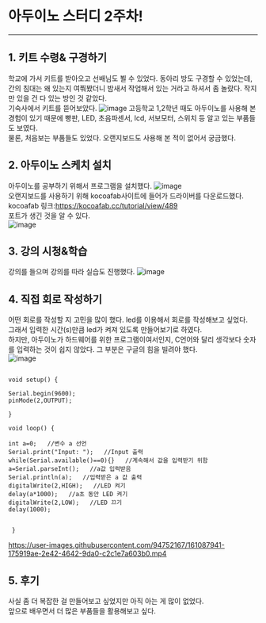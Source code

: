 # 아두이노 스터디 2주차!
--------
## 1. 키트 수령& 구경하기
학교에 가서 키트를 받아오고 선배님도 뵐 수 있었다. 동아리 방도 구경할 수 있었는데, 간의 침대는 왜 있는지 여쭤봤더니 밤새서 작업해서 있는 거라고 하셔서 좀 놀랐다. 작지만 있을 건 다 있는 방인 것 같았다.    
기숙사에서 키트를 뜯어보았다.
![image](https://user-images.githubusercontent.com/94752167/161080785-dbf61b32-86db-4705-b680-0794f3d2ad7d.png)
고등학교 1,2학년 때도 아두이노를 사용해 본 경험이 있기 때문에 빵판, LED, 초음파센서, lcd, 서보모터, 스위치 등 알고 있는 부품들도 보였다.   
물론, 처음보는 부품들도 있었다. 오랜지보드도 사용해 본 적이 없어서 궁금했다.

## 2. 아두이노 스케치 설치
아두이노를 공부하기 위해서 프로그램을 설치했다. 
![image](https://user-images.githubusercontent.com/94752167/161081953-38673703-8ec2-4036-82b7-52d0cb3dc29f.png)   
오랜지보드를 사용하기 위해 kocoafab사이트에 들어가 드라이버를 다운로드했다.  
kocoafab 링크:https://kocoafab.cc/tutorial/view/489   
포트가 생긴 것을 알 수 있다.   
![image](https://user-images.githubusercontent.com/94752167/161082837-7704bc6d-6cd5-4013-bd7d-ad82ab80c768.png)  

## 3. 강의 시청&학습
강의를 들으며 강의를 따라 실습도 진행했다.
![image](https://user-images.githubusercontent.com/94752167/161083297-c851a005-ddb8-4406-ab20-29c64a8dd9de.png)

## 4. 직접 회로 작성하기
어떤 회로를 작성할 지 고민을 많이 했다. led를 이용해서 회로를 작성해보고 싶었다.   
그래서 입력한 시간(s)만큼 led가 켜져 있도록 만들어보기로 하였다.   
하지만, 아두이노가 하드웨어를 위한 프로그램이여서인지, C언어와 달리 생각보다 숫자를 입력하는 것이 쉽지 않았다. 그 부분은 구글의 힘을 빌려야 했다.   
![image](https://user-images.githubusercontent.com/94752167/161084147-f91674e0-f2dd-454f-8d89-f452330015c6.png)

```
  
void setup() {   
  
Serial.begin(9600);   
pinMode(2,OUTPUT);   

}   

void loop() {   

int a=0;   //변수 a 선언
Serial.print("Input: ");   //Input 출력
while(Serial.available()==0){}   //계속해서 값을 입력받기 위함
a=Serial.parseInt();   //a값 입력받음
Serial.println(a);   //입력받은 a 값 출력
digitalWrite(2,HIGH);   //LED 켜기
delay(a*1000);   //a초 동안 LED 켜기
digitalWrite(2,LOW);   //LED 끄기
delay(1000);   


 }   

  ```   
  

https://user-images.githubusercontent.com/94752167/161087941-175919ae-2e42-4642-9da0-c2c1e7a603b0.mp4

## 5. 후기
사실 좀 더 복잡한 걸 만들어보고 싶었지만 아직 아는 게 많이 없었다.    
앞으로 배우면서 더 많은 부품들을 활용해보고 싶다.


  

